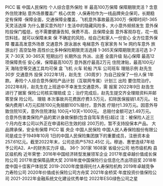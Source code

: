 PICC
匾
中国人民保险
个人综合意外保险
羊
最高100万保障
保障期限灵活
?
含意外住院津贴
意外场景覆盖广
核心优势
·人保寿险作为一线品牌央企保司，长期稳定有保障
·保障全面，交通保障全覆盖，飞机意外事故最高300万
·保障时间1-365天灵活选择
为什么要买意外险?
I
生活中的隐藏风险多，大小意外频频发生
意外保险投保门槛低，也不需要健康告知,
保费不高、且保障全面
意外客观存在，花一瓶饮料钱，就可以保障未来
保
不确定的风险，给自己和家人一份安心
全方位意外保障
覆盖高发意外场景
交通意外
游泳溺水
电梯意外
在家家务
N
1e
网约车意外
旅游出行
高空坠物
高性价比多种保险期限灵活选择
1-365天保障期限灵活可选
3-7天
7-30天
30-365天
短期出行
长期外出
外派、出差
全面升级
贴心保障
最高12项保障责任
安心保，保障最高100万
意外医疗最高2万元
住院津贴，最高100元/天
海陆空等交通工具均可保
盒
飞机
火车
轮船
汽车
公司班车
理赔示例
赵先生
30岁
交通意外
投保
2022年1月，赵先生（30周岁）为自己投保了一份人保
1年款。
寿险个人综合意外保险产品计划（互联网专属）计划三
出险
要住院治疗。
2022年8月，赵先生在上班途中不幸发生交通意外，需
报案
2022年9日
赵告生进行了据案
保险公司核实理赔成
立；治疗完成后，赵先生提交齐全理赔资料并邮寄至保
险公司。
理赔
本次事故共花费医疗费3.5万元，扣除医保报销1.8万元。
社保内费用1.4万元扣除100元免赔额100%赔付，意外医
疗赔付1.39万元。因意外导致住院10天，意外住院津贴
100元*10天=1000元。
总赔付金额可达1.49万元。
合意外伤害类保险产品的累计身故保额(包含自驾车责任)超过
注：被保险人近三个月内在本公司以外正在申请和已生效的综
200万的，暂不支持投保本产品。
大品牌承保，安全有保障
PICC
匾
央企
中国人民保险
中国人民人寿保险股份有限公司是成立于1949年10月
1日的中国人民保险集团旗下的重要成员，注册资本金
257.61亿元。截至2022年末，公司总资产5782.45亿
元。穆迪、惠誉连续7年给予公司A2、A+的财务实力评
级。
36个
301家
1608家
省级分公司
地市级机构
县区级机构
近年荣誉:
2016年中国经济转型发展领军企业
2017年度卓越价值成长保险公司
2017年度保障品牌大奖
2018年度中国保险行业信息化杰出项目奖
2018年度中国十佳客户体验奖
2019-2020年度值得托付人寿保险机构
2019年卓越竞争力寿险公司
2020年价值成长保险公司方舟奖
2021年金桥奖·年度投资价值保险公司
2021-2022年金融系统文化建设优秀单位
2022年ESG绿色公司之星
